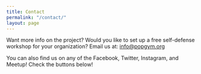 ```yaml
---
title: Contact
permalink: "/contact/"
layout: page
---
```


Want more info on the project? Would you like to set up a free self-defense workshop for your organization?
Email us at: [info@popgym.org](mailto:info@popgym.org)

You can also find us on any of the Facebook, Twitter, Instagram, and Meetup! Check the buttons below!

